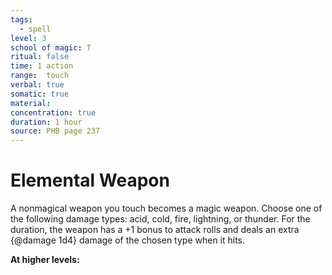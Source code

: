 ```yaml
---
tags:
  - spell
level: 3
school of magic: T
ritual: false
time: 1 action
range:  touch
verbal: true
somatic: true
material: 
concentration: true
duration: 1 hour
source: PHB page 237
---
```

# Elemental Weapon
A nonmagical weapon you touch becomes a magic weapon. Choose one of the following damage types: acid, cold, fire, lightning, or thunder. For the duration, the weapon has a +1 bonus to attack rolls and deals an extra {@damage 1d4} damage of the chosen type when it hits.

**At higher levels:** 